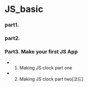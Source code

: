 # JS_basic

### part1.

### part2.

### Part3. Make your first JS App
- 1. Making JS clock part one
- 2. Making JS clock part two[코드]
